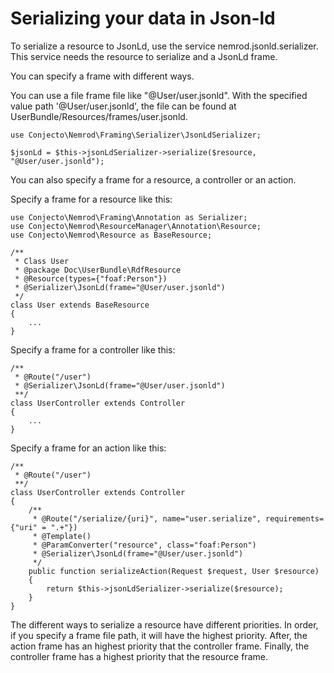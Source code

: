 Serializing your data in Json-ld
=====

To serialize a resource to JsonLd, use the service nemrod.jsonld.serializer.
This service needs the resource to serialize and a JsonLd frame.

You can specify a frame with different ways.

You can use a file frame file like "@User/user.jsonld". 
With the specified value path '@User/user.jsonld', the file can be found at UserBundle/Resources/frames/user.jsonld.

    use Conjecto\Nemrod\Framing\Serializer\JsonLdSerializer;
    
    $jsonLd = $this->jsonLdSerializer->serialize($resource, "@User/user.jsonld");

You can also specify a frame for a resource, a controller or an action.

Specify a frame for a resource like this:

    use Conjecto\Nemrod\Framing\Annotation as Serializer;
    use Conjecto\Nemrod\ResourceManager\Annotation\Resource;
    use Conjecto\Nemrod\Resource as BaseResource;
    
    /**
     * Class User
     * @package Doc\UserBundle\RdfResource
     * @Resource(types={"foaf:Person"})
     * @Serializer\JsonLd(frame="@User/user.jsonld")
     */
    class User extends BaseResource
    {
        ...
    }

Specify a frame for a controller like this:

    /**
     * @Route("/user")
     * @Serializer\JsonLd(frame="@User/user.jsonld")
     **/
    class UserController extends Controller
    {
        ...
    }

Specify a frame for an action like this:

    /**
     * @Route("/user")
     **/
    class UserController extends Controller
    {
        /**
         * @Route("/serialize/{uri}", name="user.serialize", requirements={"uri" = ".+"})
         * @Template()
         * @ParamConverter("resource", class="foaf:Person")
         * @Serializer\JsonLd(frame="@User/user.jsonld")
         */
        public function serializeAction(Request $request, User $resource)
        {
            return $this->jsonLdSerializer->serialize($resource);
        }
    }

The different ways to serialize a resource have different priorities. In order, if you specify a frame file path, it will have the highest priority.
After, the action frame has an highest priority that the controller frame. Finally, the controller frame has a highest priority that the resource frame.

